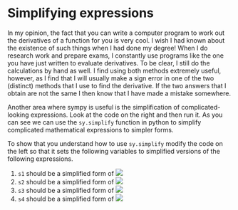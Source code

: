 # Simplifying expressions

In my opinion, the fact that you can write a computer program to work out the derivatives of a function for you is very cool.  I wish I had known about the existence of such things when I had done my degree!  When I do research work and prepare exams, I constantly use programs like the one you have just written to evaluate derivatives.  To be clear, I still do the calculations by hand as well.  I find using both methods extremely useful, however, as I find that I will usually make a sign error in one of the two (distinct) methods that I use to find the derivative.  If the two answers that I obtain are not the same I then know that I have made a mistake somewhere.

Another area where sympy is useful is the simplification of complicated-looking expressions.  Look at the code on the right and then run it.  As you can see we can use the `sy.simplify` function in python to simplify complicated mathematical expressions to simpler forms.

To show that you understand how to use `sy.simplify` modify the code on the left so that it sets the following variables to simplified versions of the following expressions. 

1. `s1` should be a simplified form of ![](https://render.githubusercontent.com/render/math?math=t^6t^4)
2. `s2` should be a simplified form of ![](https://render.githubusercontent.com/render/math?math=\frac{t^6}{t^4})
3. `s3` should be a simplified form of ![](https://render.githubusercontent.com/render/math?math=\frac{2}{x-2}%2B\frac{3}{x%2B1})
4. `s4` should be a simplified form of ![](https://render.githubusercontent.com/render/math?math=\frac{\sin^4(x)-\cos^4(x)}{\sin^2(x)-\cos^2(x)})
